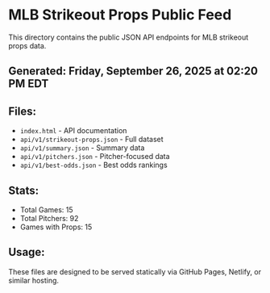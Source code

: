 # MLB Strikeout Props Public Feed

This directory contains the public JSON API endpoints for MLB strikeout props data.

## Generated: Friday, September 26, 2025 at 02:20 PM EDT

## Files:
- `index.html` - API documentation
- `api/v1/strikeout-props.json` - Full dataset
- `api/v1/summary.json` - Summary data
- `api/v1/pitchers.json` - Pitcher-focused data  
- `api/v1/best-odds.json` - Best odds rankings

## Stats:
- Total Games: 15
- Total Pitchers: 92
- Games with Props: 15

## Usage:
These files are designed to be served statically via GitHub Pages, Netlify, or similar hosting.
